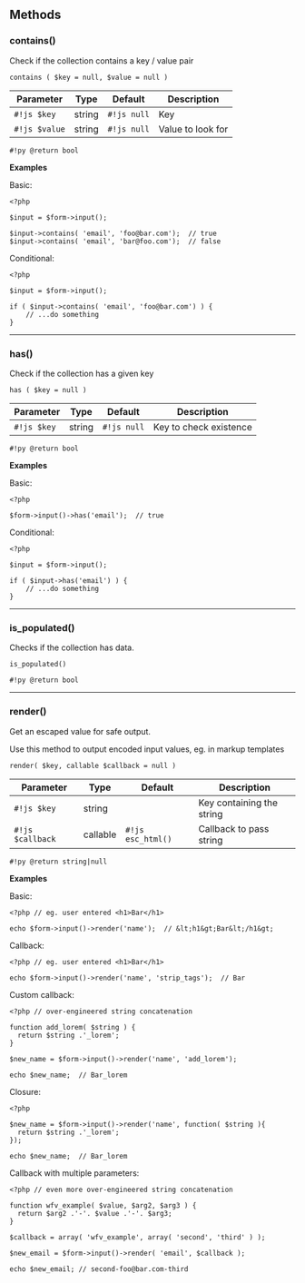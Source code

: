 ## Methods

### **contains()**
Check if the collection contains a key / value pair
~~~{.js}
contains ( $key = null, $value = null )
~~~

Parameter      |  Type  | Default     | Description
-------------- | ------ | ----------- | -----------
`#!js $key`    | string | `#!js null` | Key
`#!js $value`  | string | `#!js null` | Value to look for
`#!py @return bool`

**Examples**

Basic:
~~~~{.php}
<?php

$input = $form->input();

$input->contains( 'email', 'foo@bar.com');  // true
$input->contains( 'email', 'bar@foo.com');  // false
~~~~

Conditional:
~~~~{.php}
<?php

$input = $form->input();

if ( $input->contains( 'email', 'foo@bar.com') ) {
    // ...do something
}
~~~~

---

### **has()**
Check if the collection has a given key
~~~{.js}
has ( $key = null )
~~~

Parameter      |  Type  | Default     | Description
-------------- | ------ | ----------- | -----------
`#!js $key`    | string | `#!js null` | Key to check existence
`#!py @return bool`

**Examples**

Basic:
~~~~{.php}
<?php

$form->input()->has('email');  // true
~~~~

Conditional:
~~~~{.php}
<?php

$input = $form->input();

if ( $input->has('email') ) {
    // ...do something
}
~~~~

---

### **is_populated()**
Checks if the collection has data.
~~~{.js}
is_populated()
~~~

`#!py @return bool`

---

### **render()**
Get an escaped value for safe output.

Use this method to output encoded input values, eg. in markup templates

~~~{.js}
render( $key, callable $callback = null )
~~~

Parameter        |  Type  | Default     | Description
--------------   | ------ | ----------- | -----------
`#!js $key`      | string |             | Key containing the string
`#!js $callback` | callable | `#!js esc_html()` | Callback to pass string

`#!py @return string|null`

**Examples**

Basic:
~~~~{.php}
<?php // eg. user entered <h1>Bar</h1>

echo $form->input()->render('name');  // &lt;h1&gt;Bar&lt;/h1&gt;
~~~~

Callback:
~~~~{.php}
<?php // eg. user entered <h1>Bar</h1>

echo $form->input()->render('name', 'strip_tags');  // Bar
~~~~

Custom callback:
~~~~{.php}
<?php // over-engineered string concatenation

function add_lorem( $string ) {
  return $string .'_lorem';
}

$new_name = $form->input()->render('name', 'add_lorem');

echo $new_name;  // Bar_lorem
~~~~

Closure:
~~~~{.php}
<?php

$new_name = $form->input()->render('name', function( $string ){
  return $string .'_lorem';
});

echo $new_name;  // Bar_lorem
~~~~

Callback with multiple parameters:
~~~~{.php}
<?php // even more over-engineered string concatenation

function wfv_example( $value, $arg2, $arg3 ) {
  return $arg2 .'-'. $value .'-'. $arg3;
}

$callback = array( 'wfv_example', array( 'second', 'third' ) );

$new_email = $form->input()->render( 'email', $callback );

echo $new_email; // second-foo@bar.com-third

~~~~
